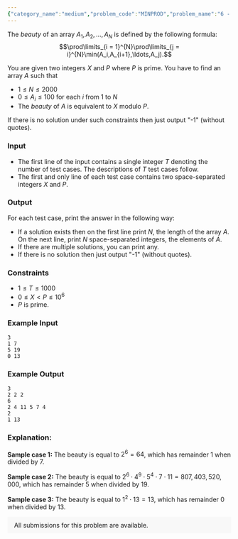```yaml
---
{"category_name":"medium","problem_code":"MINPROD","problem_name":"6 - Product of Minimums","problemComponents":{"constraints":"","constraintsState":false,"subtasks":"","subtasksState":false,"inputFormat":"","inputFormatState":false,"outputFormat":"","outputFormatState":false,"sampleTestCases":{}},"video_editorial_url":"","languages_supported":{"0":"CPP14","1":"C","2":"JAVA","3":"PYTH 3.6","4":"CPP17","5":"PYTH","6":"PYP3","7":"CS2","8":"ADA","9":"PYPY","10":"TEXT","11":"PAS fpc","12":"NODEJS","13":"RUBY","14":"PHP","15":"GO","16":"HASK","17":"TCL","18":"PERL","19":"SCALA","20":"LUA","21":"kotlin","22":"BASH","23":"JS","24":"LISP sbcl","25":"rust","26":"PAS gpc","27":"BF","28":"CLOJ","29":"R","30":"D","31":"CAML","32":"FORT","33":"ASM","34":"swift","35":"FS","36":"WSPC","37":"LISP clisp","38":"SQL","39":"SCM guile","40":"PERL6","41":"ERL","42":"CLPS","43":"ICK","44":"NICE","45":"PRLG","46":"ICON","47":"COB","48":"SCM chicken","49":"PIKE","50":"SCM qobi","51":"ST","52":"SQLQ","53":"NEM"},"max_timelimit":2,"source_sizelimit":50000,"problem_author":"sjshohag","problem_tester":"","date_added":"6-04-2020","tags":{"0":"sjshohag"},"problem_difficulty_level":"Unavailable","best_tag":"","editorial_url":"","time":{"view_start_date":1605438000,"submit_start_date":1605438000,"visible_start_date":1605438000,"end_date":1735669800},"is_direct_submittable":false,"problemDiscussURL":"https://discuss.codechef.com/search?q=MINPROD","is_proctored":false,"visitedContests":{},"layout":"problem"}
---
```

The *beauty* of an array $A_1,A_2,\ldots,A_N$ is defined by the following formula:  $$\prod\limits_{i = 1}^{N}\prod\limits_{j = i}^{N}\min(A_i,A_{i+1},\ldots,A_j).$$

You are given two integers $X$ and $P$ where $P$ is prime. You have to find an array $A$ such that

- $1 \leq N \leq 2000$
- $0 \leq A_i \leq 100$ for each $i$ from $1$ to $N$
- The *beauty* of $A$ is equivalent to $X$ modulo $P$.

If there is no solution under such constraints then just output "-1" (without quotes).

### Input
- The first line of the input contains a single integer $T$ denoting the number of test cases. The descriptions of $T$ test cases follow.
- The first and only line of each test case contains two space-separated integers  $X$ and $P$.

### Output
For each test case, print the answer in the following way: 

- If a solution exists then on the first line print $N$, the length of the array $A$. On the next line, print $N$ space-separated integers, the elements of $A$.
- If there are multiple solutions, you can print any.
- If there is no solution then just output "-1" (without quotes). 

### Constraints 
- $1 \le T \le 1000$
- $0 \leq X  < P \leq 10^6$
- $P$ is prime.

### Example Input

```
3
1 7
5 19
0 13
```

### Example Output
```
3
2 2 2
6
2 4 11 5 7 4
2
1 13
```

### Explanation:

**Sample case $1$:** The beauty is equal to $2^6=64$, which has remainder $1$ when divided by $7$.

**Sample case $2$:** The beauty is equal to $2^6\cdot 4^9\cdot 5^4\cdot 7\cdot 11=807,403,520,000$, which has remainder $5$ when divided by $19$.

**Sample case $3$:** The beauty is equal to $1^2\cdot 13=13$, which has remainder $0$ when divided by $13$.
<aside style='background: #f8f8f8;padding: 10px 15px;'><div>All submissions for this problem are available.</div></aside>